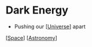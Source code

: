 # Dark Energy

- Pushing our [[Universe]] apart

[[Space]] [[Astronomy]]

[//begin]: # "Autogenerated link references for markdown compatibility"
[Universe]: universe "Universe"
[Space]: space "Space"
[Astronomy]: astronomy "Astronomy"
[//end]: # "Autogenerated link references"